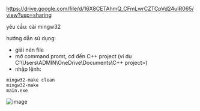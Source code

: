 https://drive.google.com/file/d/16X8CETAhmQ_CFmLwrCZTCpVd24uIR065/view?usp=sharing

yêu cầu: cài mingw32

hướng dẫn sử dụng:

- giải nén file
- mở command promt, cd đến C++ project (ví dụ C:\Users\ADMIN\OneDrive\Documents\C++ project>)
- nhập lệnh:
```
mingw32-make clean
mingw32-make 
main.exe
```
![image](https://github.com/user-attachments/assets/860bf852-bafd-4543-a852-127ec9ccf594)
